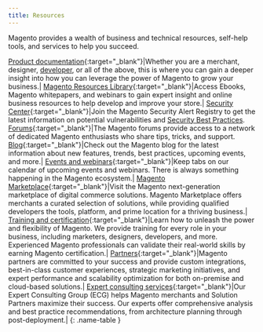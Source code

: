 ```yaml
---
title: Resources
---
```


Magento provides a wealth of business and technical resources, self-help tools, and services to help you succeed.

[Product documentation][1]{:target="_blank"}|Whether you are a merchant, designer, [developer][2], or all of the above, this is where you can gain a deeper insight into how you can leverage the power of Magento to grow your business.|
[Magento Resources Library][3]{:target="_blank"}|Access Ebooks, Magento whitepapers, and webinars to gain expert insight and online business resources to help develop and improve your store.|
[Security Center][4]{:target="_blank"}|Join the Magento Security Alert Registry to get the latest information on potential vulnerabilities and [Security Best Practices][5].
[Forums][6]{:target="_blank"}|The Magento forums provide access to a network of dedicated Magento enthusiasts who share tips, tricks, and support.
[Blog][7]{:target="_blank"}|Check out the Magento blog for the latest information about new features, trends, best practices, upcoming events, and more.|
[Events and webinars][8]{:target="_blank"}|Keep tabs on our calendar of upcoming events and webinars. There is always something happening in the Magento ecosystem.|
[Magento Marketplace][9]{:target="_blank"}|Visit the Magento next-generation marketplace of digital commerce solutions. Magento Marketplace offers merchants a curated selection of solutions, while providing qualified developers the tools, platform, and prime location for a thriving business.|
[Training and certification][10]{:target="_blank"}|Learn how to unleash the power and flexibility of Magento. We provide training for every role in your business, including marketers, designers, developers, and more. Experienced Magento professionals can validate their real-world skills by earning Magento certification.|
[Partners][12]{:target="_blank"}|Magento partners are committed to your success and provide custom integrations, best-in-class customer experiences, strategic marketing initiatives, and expert performance and scalability optimization for both on-premise and cloud-based solutions.|
[Expert consulting services][13]{:target="_blank"}|Our Expert Consulting Group (ECG) helps Magento merchants and Solution Partners maximize their success. Our experts offer comprehensive analysis and best practice recommendations, from architecture planning through post-deployment.|
{: .name-table }

[1]: https://magento.com/technical-resources
[2]: http://devdocs.magento.com/
[3]: https://magento.com/resources
[4]: http://magento.com/security
[5]: https://magento.com/security/best-practices/security-best-practices
[6]: https://community.magento.com/
[7]: http://magento.com/blog
[8]: https://magento.com/company/events
[9]: https://marketplace.magento.com/
[10]: https://learning.adobe.com/catalog.html?solution=Adobe%20Magento%20Commerce
[12]: https://magento.com/partners
[13]: https://magento.com/services

<!--
This is a style declaration so that the very long resource names are not wrapped to many lines by table auto styling for column widths.
-->
<style>
.name-table td:first-of-type {
width: 250px;
}
</style>
